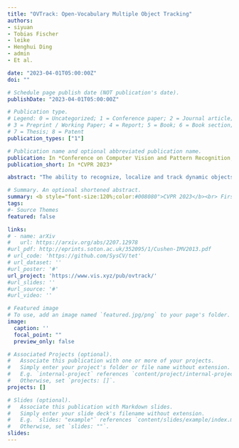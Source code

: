 ```yaml
---
title: "OVTrack: Open-Vocabulary Multiple Object Tracking"
authors:
- siyuan
- Tobias Fischer
- leike
- Henghui Ding
- admin
- Et al.

date: "2023-04-01T05:00:00Z"
doi: ""

# Schedule page publish date (NOT publication's date).
publishDate: "2023-04-01T05:00:00Z"

# Publication type.
# Legend: 0 = Uncategorized; 1 = Conference paper; 2 = Journal article;
# 3 = Preprint / Working Paper; 4 = Report; 5 = Book; 6 = Book section;
# 7 = Thesis; 8 = Patent
publication_types: ["1"]

# Publication name and optional abbreviated publication name.
publication: In *Conference on Computer Vision and Pattern Recognition, CVPR 2023*
publication_short: In *CVPR 2023*

abstract: "The ability to recognize, localize and track dynamic objects in a scene is fundamental to many real-world applications, such as self-driving and robotic systems. Yet, traditional multiple object tracking (MOT) benchmarks rely only on a few object categories that hardly represent the multitude of possible objects that are encountered in the real world. This leaves contemporary MOT methods limited to a small set of pre-defined object categories. In this paper, we address this limitation by tackling a novel task, open-vocabulary MOT, that aims to evaluate tracking beyond pre-defined training categories. We further develop OVTrack, an open-vocabulary tracker that is capable of tracking arbitrary object classes. Its design is based on two key ingredients: First, leveraging vision-language models for both classification and association via knowledge distillation; second, a data hallucination strategy for robust appearance feature learning from denoising diffusion probabilistic models. The result is an extremely data-efficient open-vocabulary tracker that sets a new state-of-the-art on the large-scale, large-vocabulary TAO benchmark, while being trained solely on static images. "

# Summary. An optional shortened abstract.
summary: <b style="font-size:120%;color:#008080">CVPR 2023</b><br> First method and benchmark for open vocabulary tracking.
tags:
#- Source Themes
featured: false

links:
# - name: arXiv
#   url: https://arxiv.org/abs/2207.12978
#url_pdf: http://eprints.soton.ac.uk/352095/1/Cushen-IMV2013.pdf
# url_code: 'https://github.com/SysCV/tet'
# url_dataset: ''
#url_poster: '#'
url_project: 'https://www.vis.xyz/pub/ovtrack/'
#url_slides: ''
#url_source: '#'
#url_video: ''

# Featured image
# To use, add an image named `featured.jpg/png` to your page's folder. 
image:
  caption: ''
  focal_point: ""
  preview_only: false

# Associated Projects (optional).
#   Associate this publication with one or more of your projects.
#   Simply enter your project's folder or file name without extension.
#   E.g. `internal-project` references `content/project/internal-project/index.md`.
#   Otherwise, set `projects: []`.
projects: []

# Slides (optional).
#   Associate this publication with Markdown slides.
#   Simply enter your slide deck's filename without extension.
#   E.g. `slides: "example"` references `content/slides/example/index.md`.
#   Otherwise, set `slides: ""`.
slides:
---
```



